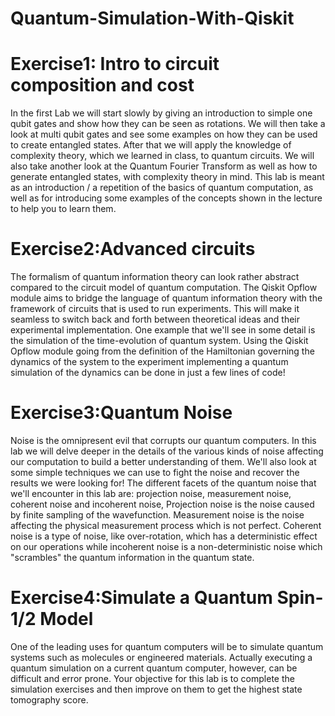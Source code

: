 # Quantum-Simulation-With-Qiskit
# Exercise1: Intro to circuit composition and cost

In the first Lab we will start slowly by giving an introduction to simple one qubit gates and show how they can be seen as rotations. We will then take a
look at multi qubit gates and see some examples on how they can be used to create entangled states. After that we will apply the knowledge of
complexity theory, which we learned in class, to quantum circuits. We will also take another look at the Quantum Fourier Transform as well as how to
generate entangled states, with complexity theory in mind.
This lab is meant as an introduction / a repetition of the basics of quantum computation, as well as for introducing some examples of the concepts shown
in the lecture to help you to learn them.

# Exercise2:Advanced circuits
The formalism of quantum information theory can look rather abstract compared to the circuit model of quantum computation. The Qiskit Opflow module
aims to bridge the language of quantum information theory with the framework of circuits that is used to run experiments. This will make it seamless to
switch back and forth between theoretical ideas and their experimental implementation.
One example that we'll see in some detail is the simulation of the time-evolution of quantum system. Using the Qiskit Opflow module going from the
definition of the Hamiltonian governing the dynamics of the system to the experiment implementing a quantum simulation of the dynamics can be done in
just a few lines of code!

# Exercise3:Quantum Noise
Noise is the omnipresent evil that corrupts our quantum computers. In this lab we will delve deeper in the details of the various kinds of noise affecting
our computation to build a better understanding of them. We'll also look at some simple techniques we can use to fight the noise and recover the results
we were looking for!
The different facets of the quantum noise that we'll encounter in this lab are: projection noise, measurement noise, coherent noise and incoherent noise,
Projection noise is the noise caused by finite sampling of the wavefunction. Measurement noise is the noise affecting the physical measurement process
which is not perfect. Coherent noise is a type of noise, like over-rotation, which has a deterministic effect on our operations while incoherent noise is a
non-deterministic noise which "scrambles" the quantum information in the quantum state.

# Exercise4:Simulate a Quantum Spin-1/2 Model
One of the leading uses for quantum computers will be to simulate quantum systems such as molecules or engineered materials. Actually executing a
quantum simulation on a current quantum computer, however, can be difficult and error prone. Your objective for this lab is to complete the simulation
exercises and then improve on them to get the highest state tomography score.
